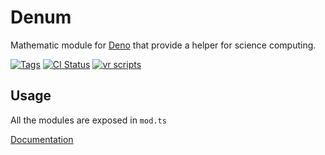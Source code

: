 # Denum

Mathematic module for [Deno](https://deno.land) that provide a helper for
science computing.

[![Tags](https://img.shields.io/github/v/release/JOTSR/Denum)](https://github.com/JOTSR/Denum/releases)
[![CI Status](https://img.shields.io/github/workflow/status/JOTSR/Denum/check)](https://github.com/JOTSR/Denum/actions)
[![vr scripts](https://badges.velociraptor.run/flat.svg)](https://velociraptor.run)

## Usage

All the modules are exposed in `mod.ts`

[Documentation](https://doc.deno.land/https/raw.githubusercontent.com/JOTSR/Denum/master/mod.ts)
